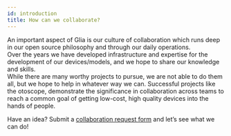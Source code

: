 ```yaml
---
id: introduction
title: How can we collaborate?
---
```


An important aspect of Glia is our culture of collaboration which runs deep in our open source philosophy and through our daily operations. <br>
Over the years we have developed infrastructure and expertise for the development of our devices/models, and we hope to share our knowledge and skills. <br>
While there are many worthy projects to pursue, we are not able to do them all, but we hope to help in whatever way we can. Successful projects like the otoscope, demonstrate the significance in collaboration across teams to reach a common goal of getting low-cost, high quality devices into the hands of people. 


Have an idea? Submit a [collaboration request form](collab-request.md) and let’s see what we can do!
